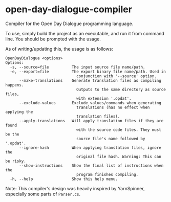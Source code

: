 # open-day-dialogue-compiler
Compiler for the Open Day Dialogue programming language.

To use, simply build the project as an executable, and run it from command line. You should be prompted with the usage.

As of writing/updating this, the usage is as follows:
```
OpenDayDialogue <options>
Options:
  -s, --source=file          The input source file name/path.
  -e, --export=file          The export binary file name/path. Used in
                               conjunction with '--source' option.
      --make-translations    Generate translation files as compiling happens.
                               Outputs to the same directory as source files,
                               with extension '.opdat'.
      --exclude-values       Exclude values/commands when generating
                               translations (has no effect when applying the
                               translation files).
      --apply-translations   Will apply translation files if they are found
                               with the source code files. They must be the
                               source file's name followed by '.opdat'.
      --ignore-hash          When applying translation files, ignore the
                               original file hash. Warning: This can be risky.
      --show-instructions    Show the final list of instructions when the
                               program finishes compiling.
  -h, --help                 Show this help menu.
```

Note:
This compiler's design was heavily inspired by YarnSpinner, especially some parts of `Parser.cs`.
